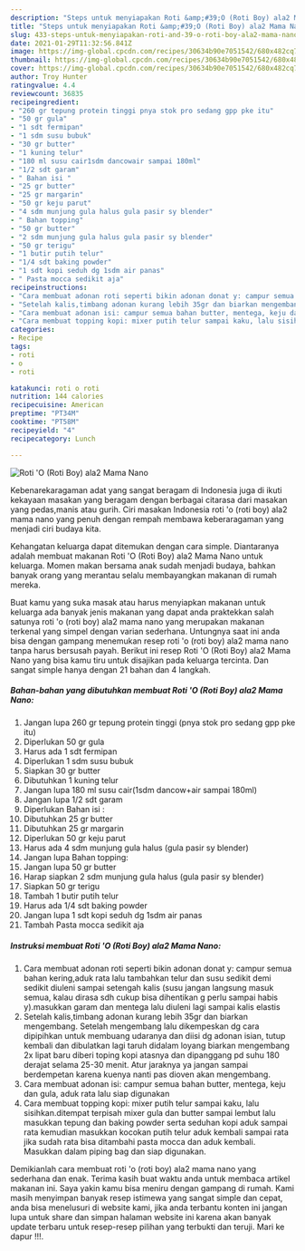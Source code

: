 ```yaml
---
description: "Steps untuk menyiapakan Roti &amp;#39;O (Roti Boy) ala2 Mama Nano Terbukti"
title: "Steps untuk menyiapakan Roti &amp;#39;O (Roti Boy) ala2 Mama Nano Terbukti"
slug: 433-steps-untuk-menyiapakan-roti-and-39-o-roti-boy-ala2-mama-nano-terbukti
date: 2021-01-29T11:32:56.841Z
image: https://img-global.cpcdn.com/recipes/30634b90e7051542/680x482cq70/roti-o-roti-boy-ala2-mama-nano-foto-resep-utama.jpg
thumbnail: https://img-global.cpcdn.com/recipes/30634b90e7051542/680x482cq70/roti-o-roti-boy-ala2-mama-nano-foto-resep-utama.jpg
cover: https://img-global.cpcdn.com/recipes/30634b90e7051542/680x482cq70/roti-o-roti-boy-ala2-mama-nano-foto-resep-utama.jpg
author: Troy Hunter
ratingvalue: 4.4
reviewcount: 36835
recipeingredient:
- "260 gr tepung protein tinggi pnya stok pro sedang gpp pke itu"
- "50 gr gula"
- "1 sdt fermipan"
- "1 sdm susu bubuk"
- "30 gr butter"
- "1 kuning telur"
- "180 ml susu cair1sdm dancowair sampai 180ml"
- "1/2 sdt garam"
- " Bahan isi "
- "25 gr butter"
- "25 gr margarin"
- "50 gr keju parut"
- "4 sdm munjung gula halus gula pasir sy blender"
- " Bahan topping"
- "50 gr butter"
- "2 sdm munjung gula halus gula pasir sy blender"
- "50 gr terigu"
- "1 butir putih telur"
- "1/4 sdt baking powder"
- "1 sdt kopi seduh dg 1sdm air panas"
- " Pasta mocca sedikit aja"
recipeinstructions:
- "Cara membuat adonan roti seperti bikin adonan donat y: campur semua bahan kering,aduk rata lalu tambahkan telur dan susu sedikit demi sedikit diuleni sampai setengah kalis (susu jangan langsung masuk semua, kalau dirasa sdh cukup bisa dihentikan g perlu sampai habis y).masukkan garam dan mentega lalu diuleni lagi sampai kalis elastis"
- "Setelah kalis,timbang adonan kurang lebih 35gr dan biarkan mengembang. Setelah mengembang lalu dikempeskan dg cara dipipihkan untuk membuang udaranya dan diisi dg adonan isian, tutup kembali dan dibulatkan lagi taruh didalam loyang biarkan mengembang 2x lipat baru diberi toping kopi atasnya dan dipanggang pd suhu 180 derajat selama 25-30 menit. Atur jaraknya ya jangan sampai berdempetan karena kuenya nanti pas dioven akan mengembang."
- "Cara membuat adonan isi: campur semua bahan butter, mentega, keju dan gula, aduk rata lalu siap digunakan"
- "Cara membuat topping kopi: mixer putih telur sampai kaku, lalu sisihkan.ditempat terpisah mixer gula dan butter sampai lembut lalu masukkan tepung dan baking powder serta seduhan kopi aduk sampai rata kemudian masukkan kocokan putih telur aduk kembali sampai rata jika sudah rata bisa ditambahi pasta mocca dan aduk kembali. Masukkan dalam piping bag dan siap digunakan."
categories:
- Recipe
tags:
- roti
- o
- roti

katakunci: roti o roti 
nutrition: 144 calories
recipecuisine: American
preptime: "PT34M"
cooktime: "PT58M"
recipeyield: "4"
recipecategory: Lunch

---
```



![Roti &#39;O (Roti Boy) ala2 Mama Nano](https://img-global.cpcdn.com/recipes/30634b90e7051542/680x482cq70/roti-o-roti-boy-ala2-mama-nano-foto-resep-utama.jpg)

Kebenarekaragaman adat yang sangat beragam di Indonesia juga di ikuti kekayaan masakan yang beragam dengan berbagai citarasa dari masakan yang pedas,manis atau gurih. Ciri masakan Indonesia roti &#39;o (roti boy) ala2 mama nano yang penuh dengan rempah membawa keberaragaman yang menjadi ciri budaya kita.




Kehangatan keluarga dapat ditemukan dengan cara simple. Diantaranya adalah membuat makanan Roti &#39;O (Roti Boy) ala2 Mama Nano untuk keluarga. Momen makan bersama anak sudah menjadi budaya, bahkan banyak orang yang merantau selalu membayangkan makanan di rumah mereka.

Buat kamu yang suka masak atau harus menyiapkan makanan untuk keluarga ada banyak jenis makanan yang dapat anda praktekkan salah satunya roti &#39;o (roti boy) ala2 mama nano yang merupakan makanan terkenal yang simpel dengan varian sederhana. Untungnya saat ini anda bisa dengan gampang menemukan resep roti &#39;o (roti boy) ala2 mama nano tanpa harus bersusah payah.
Berikut ini resep Roti &#39;O (Roti Boy) ala2 Mama Nano yang bisa kamu tiru untuk disajikan pada keluarga tercinta. Dan sangat simple hanya dengan 21 bahan dan 4 langkah.


<!--inarticleads1-->

##### Bahan-bahan yang dibutuhkan membuat Roti &#39;O (Roti Boy) ala2 Mama Nano:

1. Jangan lupa 260 gr tepung protein tinggi (pnya stok pro sedang gpp pke itu)
1. Diperlukan 50 gr gula
1. Harus ada 1 sdt fermipan
1. Diperlukan 1 sdm susu bubuk
1. Siapkan 30 gr butter
1. Dibutuhkan 1 kuning telur
1. Jangan lupa 180 ml susu cair(1sdm dancow+air sampai 180ml)
1. Jangan lupa 1/2 sdt garam
1. Diperlukan  Bahan isi :
1. Dibutuhkan 25 gr butter
1. Dibutuhkan 25 gr margarin
1. Diperlukan 50 gr keju parut
1. Harus ada 4 sdm munjung gula halus (gula pasir sy blender)
1. Jangan lupa  Bahan topping:
1. Jangan lupa 50 gr butter
1. Harap siapkan 2 sdm munjung gula halus (gula pasir sy blender)
1. Siapkan 50 gr terigu
1. Tambah 1 butir putih telur
1. Harus ada 1/4 sdt baking powder
1. Jangan lupa 1 sdt kopi seduh dg 1sdm air panas
1. Tambah  Pasta mocca sedikit aja




<!--inarticleads2-->

##### Instruksi membuat  Roti &#39;O (Roti Boy) ala2 Mama Nano:

1. Cara membuat adonan roti seperti bikin adonan donat y: campur semua bahan kering,aduk rata lalu tambahkan telur dan susu sedikit demi sedikit diuleni sampai setengah kalis (susu jangan langsung masuk semua, kalau dirasa sdh cukup bisa dihentikan g perlu sampai habis y).masukkan garam dan mentega lalu diuleni lagi sampai kalis elastis
1. Setelah kalis,timbang adonan kurang lebih 35gr dan biarkan mengembang. Setelah mengembang lalu dikempeskan dg cara dipipihkan untuk membuang udaranya dan diisi dg adonan isian, tutup kembali dan dibulatkan lagi taruh didalam loyang biarkan mengembang 2x lipat baru diberi toping kopi atasnya dan dipanggang pd suhu 180 derajat selama 25-30 menit. Atur jaraknya ya jangan sampai berdempetan karena kuenya nanti pas dioven akan mengembang.
1. Cara membuat adonan isi: campur semua bahan butter, mentega, keju dan gula, aduk rata lalu siap digunakan
1. Cara membuat topping kopi: mixer putih telur sampai kaku, lalu sisihkan.ditempat terpisah mixer gula dan butter sampai lembut lalu masukkan tepung dan baking powder serta seduhan kopi aduk sampai rata kemudian masukkan kocokan putih telur aduk kembali sampai rata jika sudah rata bisa ditambahi pasta mocca dan aduk kembali. Masukkan dalam piping bag dan siap digunakan.




Demikianlah cara membuat roti &#39;o (roti boy) ala2 mama nano yang sederhana dan enak. Terima kasih buat waktu anda untuk membaca artikel makanan ini. Saya yakin kamu bisa meniru dengan gampang di rumah. Kami masih menyimpan banyak resep istimewa yang sangat simple dan cepat, anda bisa menelusuri di website kami, jika anda terbantu konten ini jangan lupa untuk share dan simpan halaman website ini karena akan banyak update terbaru untuk resep-resep pilihan yang terbukti dan teruji. Mari ke dapur !!!. 
